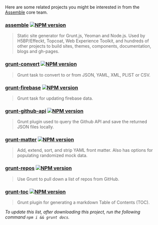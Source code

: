 Here are some related projects you might be interested in from the [Assemble](http://assemble.io) core team.

<!-- toc -->

### [assemble](http://assemble.io) [![NPM version](https://badge.fury.io/js/assemble.png)](http://badge.fury.io/js/assemble)
> Static site generator for Grunt.js, Yeoman and Node.js. Used by H5BP/Effeckt, Topcoat, Web Experience Toolkit, and hundreds of other projects to build sites, themes, components, documentation, blogs and gh-pages.

### [grunt-convert](https://github.com/assemble/grunt-convert) [![NPM version](https://badge.fury.io/js/grunt-convert.png)](http://badge.fury.io/js/grunt-convert)
> Grunt task to convert to or from JSON, YAML, XML, PLIST or CSV.

### [grunt-firebase](https://github.com/assemble/grunt-firebase) [![NPM version](https://badge.fury.io/js/grunt-firebase.png)](http://badge.fury.io/js/grunt-firebase)
> Grunt task for updating firebase data.

### [grunt-github-api](https://github.com/assemble/grunt-github-api) [![NPM version](https://badge.fury.io/js/grunt-github-api.png)](http://badge.fury.io/js/grunt-github-api)
> Grunt plugin used to query the Github API and save the returned JSON files locally.

### [grunt-matter](https://github.com/assemble/grunt-matter) [![NPM version](https://badge.fury.io/js/grunt-matter.png)](http://badge.fury.io/js/grunt-matter)
> Add, extend, sort, and strip YAML front matter. Also has options for populating randomized mock data.

### [grunt-repos](https://github.com/assemble/grunt-repos) [![NPM version](https://badge.fury.io/js/grunt-repos.png)](http://badge.fury.io/js/grunt-repos)
> Use Grunt to pull down a list of repos from GitHub.

### [grunt-toc](https://github.com/assemble/grunt-toc) [![NPM version](https://badge.fury.io/js/grunt-toc.png)](http://badge.fury.io/js/grunt-toc)
> Grunt plugin for generating a markdown Table of Contents (TOC).

_To update this list, after downloading this project, run the following command `npm i && grunt docs`._